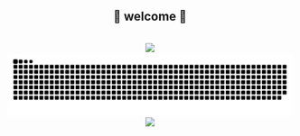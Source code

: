 
<div align="center">
  <h2>🐍 welcome 🐍</h2>
  <br>
  <img src="https://capsule-render.vercel.app/api?type=waving&color=BDBDC8&height=150&section=header" />
  <img alt="snake eating my contributions" src="https://raw.githubusercontent.com/salesp07/salesp07/output/github-contribution-grid-snake.svg" />
  <img src="https://capsule-render.vercel.app/api?type=waving&color=BDBDC8&height=150&section=footer" />
  <br/><br/><br/>
</div>
<!--
**asonehino/asonehino** is a ✨ _special_ ✨ repository because its `README.md` (this file) appears on your GitHub profile.

Here are some ideas to get you started:

- 🔭 I’m currently working on ...
- 🌱 I’m currently learning ...
- 👯 I’m looking to collaborate on ...
- 🤔 I’m looking for help with ...
- 💬 Ask me about ...
- 📫 How to reach me: ...
- 😄 Pronouns: ...
- ⚡ Fun fact: ...
-->

